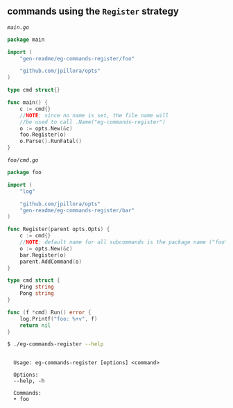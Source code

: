 ## commands using the `Register` strategy

_`main.go`_

<!--tmpl,chomp,code=go:cat main.go -->
``` go 
package main

import (
	"gen-readme/eg-commands-register/foo"

	"github.com/jpillora/opts"
)

type cmd struct{}

func main() {
	c := cmd{}
	//NOTE: since no name is set, the file name will
	//be used to call .Name("eg-commands-register")
	o := opts.New(&c)
	foo.Register(o)
	o.Parse().RunFatal()
}
```
<!--/tmpl-->

_`foo/cmd.go`_

<!--tmpl,chomp,code=go:cat foo/cmd.go -->
``` go 
package foo

import (
	"log"

	"github.com/jpillora/opts"
	"gen-readme/eg-commands-register/bar"
)

func Register(parent opts.Opts) {
	c := cmd{}
	//NOTE: default name for all subcommands is the package name ("foo")
	o := opts.New(&c)
	bar.Register(o)
	parent.AddCommand(o)
}

type cmd struct {
	Ping string
	Pong string
}

func (f *cmd) Run() error {
	log.Printf("foo: %+v", f)
	return nil
}
```
<!--/tmpl-->

```sh
$ ./eg-commands-register --help
```

<!--tmpl,chomp,code=plain:go build -o eg-commands-register && ./eg-commands-register --help && rm eg-commands-register -->
``` plain 

  Usage: eg-commands-register [options] <command>

  Options:
  --help, -h

  Commands:
  • foo

```
<!--/tmpl-->

